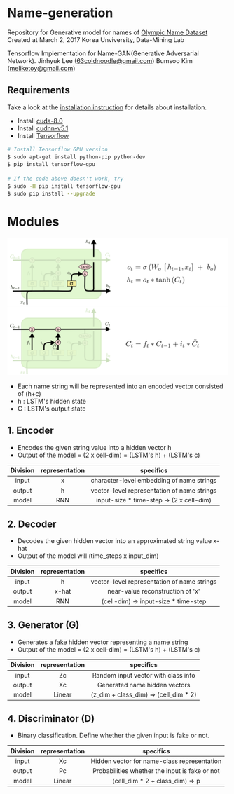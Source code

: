 Name-generation
=====================================================================================================
Repository for Generative model for names of [Olympic Name Dataset]()
Created at March 2, 2017 Korea Unviversity, Data-Mining Lab

Tensorflow Implementation for Name-GAN(Generative Adversarial Network).
Jinhyuk Lee (63coldnoodle@gmail.com)
Bumsoo Kim  (meliketoy@gmail.com)

## Requirements
Take a look at the [installation instruction](./INSTALL.md) for details about installation.
- Install [cuda-8.0](https://developer.nvidia.com/cuda-downlaods)
- Install [cudnn-v5.1](https://developer.nvidia.com/cudnn)
- Install [Tensorflow](https://www.tensorflow.org/install/install_linux)
```bash
# Install Tensorflow GPU version
$ sudo apt-get install python-pip python-dev
$ pip install tensorflow-gpu

# If the code above doesn't work, try
$ sudo -H pip install tensorflow-gpu
$ sudo pip install --upgrade
```
# Modules

![alt_tag](images/LSTM-h.png)
![alt_tag](images/LSTM-C.png)
- Each name string will be represented into an encoded vector consisted of (h+c)
- h : LSTM's hidden state
- C : LSTM's output state

## 1. Encoder

- Encodes the given string value into a hidden vector h
- Output of the model = (2 x cell-dim) = (LSTM's h) + (LSTM's c)

| Division | representation | specifics                                   |
|:--------:|:--------------:|:-------------------------------------------:|
|   input  |       x        | character-level embedding of name strings   |
|  output  |       h        | vector-level representation of name strings |
|   model  |      RNN       | input-size * time-step -> (2 x cell-dim)    |

## 2. Decoder

- Decodes the given hidden vector into an approximated string value x-hat
- Output of the model will (time_steps x input_dim)

| Division | representation | specifics                                   |
|:--------:|:--------------:|:-------------------------------------------:|
|  input   |       h        | vector-level representation of name strings |
| output   |     x-hat      | near-value reconstruction of 'x'            |
|  model   |      RNN       | (cell-dim) -> input-size * time-step        |

## 3. Generator (G)

- Generates a fake hidden vector representing a name string
- Output of the model = (2 x cell-dim) = (LSTM's h) + (LSTM's c)

| Division | representation | specifics                             |
|:--------:|:--------------:|:-------------------------------------:|
|  input   |      Zc        | Random input vector with class info   |
| output   |      Xc        | Generated name hidden vectors         |
|  model   |      Linear    | (z_dim + class_dim) => (cell_dim * 2) |

## 4. Discriminator (D)

- Binary classification. Define whether the given input is fake or not.

| Division | representation | specifics                                      |
|:--------:|:--------------:|:----------------------------------------------:|
|  input   |      Xc        | Hidden vector for name-class representation    |
| output   |      Pc        | Probabilities whether the input is fake or not |
|  model   |      Linear    | (cell_dim * 2  + class_dim) => p               |

